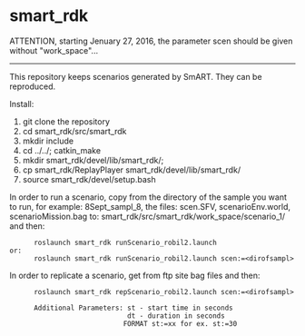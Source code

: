 # smart_rdk
ATTENTION, starting Jenuary 27, 2016, the parameter scen should be given without "work_space"...
***********************************************************************************************
This repository keeps scenarios generated by SmART. They can be reproduced.

Install:

1. git clone the repository
2. cd smart_rdk/src/smart_rdk
3. mkdir include
4. cd ../../; catkin_make
5. mkdir smart_rdk/devel/lib/smart_rdk/; 
6. cp smart_rdk/ReplayPlayer smart_rdk/devel/lib/smart_rdk/
7. source smart_rdk/devel/setup.bash


In order to run a scenario, copy from the directory of the sample you want to run, for example: 8Sept_sampl_8, the files:
     scen.SFV, scenarioEnv.world,  scenarioMission.bag to:
             smart_rdk/src/smart_rdk/work_space/scenario_1/ and then:

          roslaunch smart_rdk runScenario_robil2.launch
    or:
          roslaunch smart_rdk runScenario_robil2.launch scen:=<dirofsampl>
                        
In order to replicate a scenario, get from ftp site bag files and then:

          roslaunch smart_rdk repScenario_robil2.launch scen:=<dirofsampl>
          
          Additional Parameters: st - start time in seconds
                                 dt - duration in seconds
                                FORMAT st:=xx for ex. st:=30


